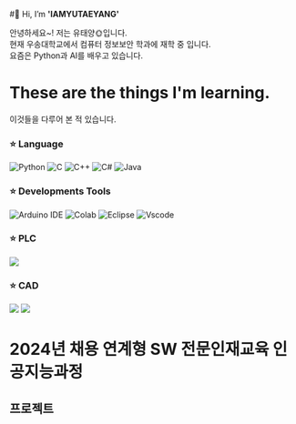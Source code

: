#👋 Hi, I’m **'IAMYUTAEYANG'**

안녕하세요~! 저는 유태양🌞입니다.<br>
현재 우송대학교에서 컴퓨터 정보보안 학과에 재학 중 입니다.<br>
요즘은 Python과 AI를 배우고 있습니다.<br>


# These are the things I'm learning.
이것들을 다루어 본 적 있습니다.
### ⭐ Language
![Python](https://img.shields.io/badge/Python-3776AB?style=for-the-badge&logo=python&logoColor=white)
![C](https://img.shields.io/badge/C-00599C?style=for-the-badge&logo=c&logoColor=white)
![C++](https://img.shields.io/badge/C%2B%2B-00599C?style=for-the-badge&logo=c%2B%2B&logoColor=white)
![C#](https://img.shields.io/badge/C%23-239120?style=for-the-badge&logo=c-sharp&logoColor=white)
![Java](https://img.shields.io/badge/Java-ED8B00?style=for-the-badge&logo=openjdk&logoColor=white)

### ⭐ Developments Tools
![Arduino IDE](https://img.shields.io/badge/Arduino_IDE-00979D?style=for-the-badge&logo=arduino&logoColor=white)
![Colab](https://img.shields.io/badge/Colab-F9AB00?style=for-the-badge&logo=googlecolab&color=525252)
![Eclipse](https://img.shields.io/badge/Eclipse-2C2255?style=for-the-badge&logo=eclipse&logoColor=white)
![Vscode](https://img.shields.io/badge/Visual_Studio_Code-0078D4?style=for-the-badge&logo=visual%20studio%20code&logoColor=white)

### ⭐ PLC
<img src="https://img.shields.io/badge/siemens-009999?style=for-the-badge&logo=siemens&logoColor=white">

### ⭐ CAD
<img src="https://img.shields.io/badge/kicad-314CB0?style=for-the-badge&logo=kicad&logoColor=white">
<img src="https://img.shields.io/badge/siemens_Nx-009999?style=for-the-badge&logo=siemens_Nx&logoColor=white">


# 2024년 채용 연계형 SW 전문인재교육 인공지능과정
## 프로젝트

